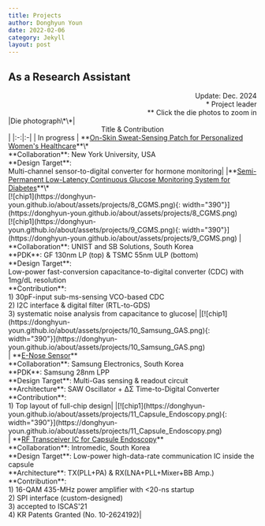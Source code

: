 ```yaml
---
title: Projects
author: Donghyun Youn
date: 2022-02-06
category: Jekyll
layout: post
---
```


## As a Research Assistant
<div style="text-align: right">Update: Dec. 2024</div>
<div style="text-align: right">* Project leader</div>
<div style="text-align: right">** Click the die photos to zoom in</div>

<div class="table-wrapper" markdown="block">
|Die photograph\*\*|<center>Title & Contribution</center>|
|:-:|:-|
| In progress | **<u>On-Skin Sweat-Sensing Patch for Personalized Women's Healthcare</u>**\* <br> **Collaboration**: New York University, USA <br> **Design Target**: <br>Multi-channel sensor-to-digital converter for hormone monitoring|
|**<u>Semi-Permanent Low-Latency Continuous Glucose Monitoring System for Diabetes</u>**\* <br> [![chip1](https://donghyun-youn.github.io/about/assets/projects/8_CGMS.png){: width="390"}](https://donghyun-youn.github.io/about/assets/projects/8_CGMS.png) <br> [![chip1](https://donghyun-youn.github.io/about/assets/projects/9_CGMS.png){: width="390"}](https://donghyun-youn.github.io/about/assets/projects/9_CGMS.png) | **Collaboration**: UNIST and SB Solutions, South Korea <br> **PDK**: GF 130nm LP (top) & TSMC 55nm ULP (bottom) <br> **Design Target**: <br> Low-power fast-conversion capacitance-to-digital converter (CDC) with 1mg/dL resolution <br> **Contribution**: <br> 1) 30pF-input sub-ms-sensing VCO-based CDC<br> 2) I2C interface & digital filter (RTL-to-GDS) <br> 3) systematic noise analysis from capacitance to glucose|
|[![chip1](https://donghyun-youn.github.io/about/assets/projects/10_Samsung_GAS.png){: width="390"}](https://donghyun-youn.github.io/about/assets/projects/10_Samsung_GAS.png) <br> | **<u>E-Nose Sensor</u>** <br> **Collaboration**: Samsung Electronics, South Korea <br> **PDK**: Samsung 28nm LPP <br> **Design Target**: Multi-Gas sensing & readout circuit <br> **Architecture**: SAW Oscillator + ΔΣ Time-to-Digital Converter <br> **Contribution**: <br> 1) Top layout of full-chip design|
|[![chip1](https://donghyun-youn.github.io/about/assets/projects/11_Capsule_Endoscopy.png){: width="390"}](https://donghyun-youn.github.io/about/assets/projects/11_Capsule_Endoscopy.png) <br> | **<u>RF Transceiver IC for Capsule Endoscopy</u>** <br> **Collaboration**: Intromedic, South Korea <br> **Design Target**: Low-power high-data-rate communication IC inside the capsule <br> **Architecture**: TX(PLL+PA) & RX(LNA+PLL+Mixer+BB Amp.) <br> **Contribution**: <br> 1) 16-QAM 435-MHz power amplifier with <20-ns startup <br> 2) SPI interface (custom-designed) <br> 3) accepted to ISCAS'21 <br> 4) KR Patents Granted (No. 10-2624192)|

</div>
